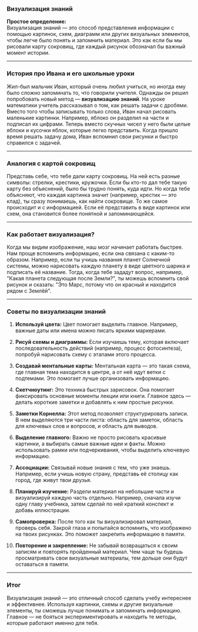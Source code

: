 ### Визуализация знаний

**Простое определение:**  
Визуализация знаний — это способ представления информации с помощью картинок, схем, диаграмм или других визуальных элементов, чтобы легче было понять и запомнить материал. Это как если бы мы рисовали карту сокровищ, где каждый рисунок обозначал бы важный момент истории.

---

### История про Ивана и его школьные уроки

Жил-был мальчик Иван, который очень любил учиться, но иногда ему было сложно запоминать то, что говорили учителя. Однажды он решил попробовать новый метод — **визуализацию знаний**. На уроке математики учитель рассказывал о том, как решать задачи с дробями. Вместо того чтобы записывать только слова, Иван начал рисовать маленькие картинки. Например, яблоко он разделил на части и подписал их цифрами. Теперь вместо скучных чисел у него были целые яблоки и кусочки яблок, которые легко представить. Когда пришло время решать задачу дома, Иван вспомнил свои рисунки и быстро справился с задачей.

---

### Аналогия с картой сокровищ

Представь себе, что тебе дали карту сокровищ. На ней есть разные символы: стрелки, крестики, кружочки. Если бы кто-то дал тебе такую карту без объяснений, было бы трудно понять, куда идти. Но когда тебе объясняют, что каждая картинка значит (например, крестик — это клад), ты сразу понимаешь, как найти сокровище. То же самое происходит и с информацией. Если её представить в виде картинок или схем, она становится более понятной и запоминающейся.

---

### Как работает визуализация?

Когда мы видим изображение, наш мозг начинает работать быстрее. Нам проще вспомнить информацию, если она связана с каким-то образом. Например, если ты учишь названия планет Солнечной системы, можно нарисовать каждую планету в виде цветного шарика и подписать её название. Тогда, когда тебе зададут вопрос, например, "Какая планета следующая после Земли?", ты можешь вспомнить свой рисунок и сказать: "Это Марс, потому что он красный и находится рядом с Землёй".

---

### Советы по визуализации знаний

1. **Используй цвета:** Цвет помогает выделить главное. Например, важные даты или имена можно писать яркими маркерами.
   
2. **Рисуй схемы и диаграммы:** Если изучаешь тему, которая включает последовательность действий (например, процесс фотосинтеза), попробуй нарисовать схему с этапами этого процесса.

3. **Создавай ментальные карты:** Ментальная карта — это такая схема, где главная тема находится в центре, а от неё идут ветки с подтемами. Это помогает лучше организовать информацию.

4. **Скетчноутинг:** Это техника быстрых зарисовок. Она помогает фиксировать основные моменты лекции или книги. Главное здесь — делать короткие заметки и добавлять к ним простые рисунки.

5. **Заметки Корнелла:** Этот метод позволяет структурировать записи. В нем выделяются три части листа: область для заметок, область для ключевых слов и вопросов, и область для выводов.

6. **Выделение главного:** Важно не просто рисовать красивые картинки, а выбирать самые важные идеи и факты. Можно использовать рамки или подчеркивания, чтобы выделить ключевую информацию.

7. **Ассоциации:** Связывай новые знания с тем, что уже знаешь. Например, если учишь новую страну, представь её столицу как город, где живут твои друзья.

8. **Планируй изучение:** Раздели материал на небольшие части и визуализируй каждую часть отдельно. Например, сначала изучи одну главу учебника, затем сделай по ней краткий конспект и добавь иллюстрации.

9. **Самопроверка:** После того как ты визуализировал материал, проверь себя. Закрой глаза и попытайся вспомнить, что изображено на твоих рисунках. Это поможет закрепить информацию в памяти.

10. **Повторение и закрепление:** Не забывай возвращаться к своим записям и повторять пройденный материал. Чем чаще ты будешь просматривать свои визуальные материалы, тем дольше они будут оставаться в памяти.

---

### Итог

Визуализация знаний — это отличный способ сделать учебу интереснее и эффективнее. Используя картинки, схемы и другие визуальные элементы, ты сможешь лучше понимать и запоминать информацию. Главное — не бояться экспериментировать и находить те методы, которые работают именно для тебя.
